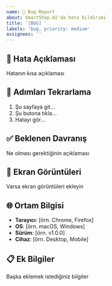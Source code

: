 ```yaml
---
name: 🐛 Bug Report
about: SmartShop AI'da hata bildirimi
title: '[BUG] '
labels: 'bug, priority: medium'
assignees: ''
---
```


## 🐛 Hata Açıklaması
Hatanın kısa açıklaması

## 🔄 Adımları Tekrarlama
1. Şu sayfaya git...
2. Şu butona tıkla...
3. Hatayı gör...

## ✅ Beklenen Davranış
Ne olması gerektiğinin açıklaması

## 📸 Ekran Görüntüleri
Varsa ekran görüntüleri ekleyin

## 🌐 Ortam Bilgisi
- **Tarayıcı**: [örn. Chrome, Firefox]
- **OS**: [örn. macOS, Windows]
- **Sürüm**: [örn. v1.0.0]
- **Cihaz**: [örn. Desktop, Mobile]

## 📋 Ek Bilgiler
Başka eklemek istediğiniz bilgiler 